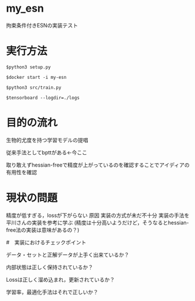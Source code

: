 # my_esn
拘束条件付きESNの実装テスト

# 実行方法

  `$python3 setup.py`
  
  `$docker start -i my-esn`
  
  `$python3 src/train.py`

  `$tensorboard --logdir=./logs`

# 目的の流れ

  生物的尤度を持つ学習モデルの提唱

  従来手法としてbpttがある←今ここ

  取り敢えずhessian-freeで精度が上がっているのを確認することでアイディアの有用性を確認

# 現状の問題

  精度が低すぎる，lossが下がらない 
  原因
  実装の方式が未だ不十分
  実装の手法を平川さんの実装を参考に学ぶ
  (精度は十分高いようだけど，そうなるとhessian-free法の実装は意味があるの？)

#　実装におけるチェックポイント

  データ・セットと正解データが上手く出来ているか？

  内部状態は正しく保持されているか？

  Lossは正しく溜め込まれ，更新されているか？

  学習率，最適化手法はそれで正しいか？